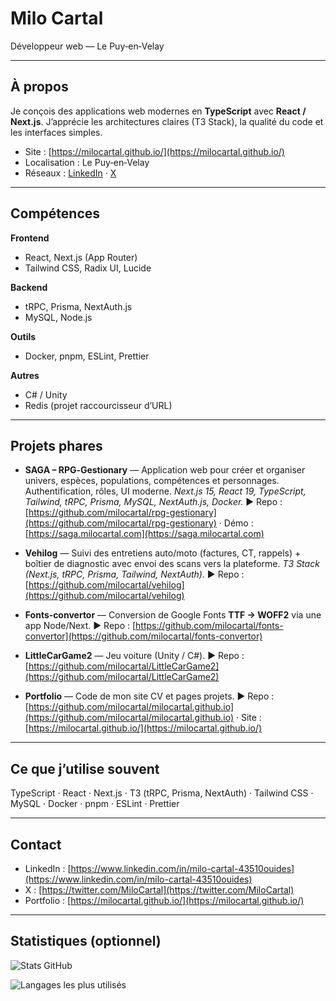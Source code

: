 # Milo Cartal

Développeur web — Le Puy‑en‑Velay

---

## À propos

Je conçois des applications web modernes en **TypeScript** avec **React / Next.js**. J’apprécie les architectures claires (T3 Stack), la qualité du code et les interfaces simples.

* Site : [https://milocartal.github.io/](https://milocartal.github.io/)
* Localisation : Le Puy‑en‑Velay
* Réseaux : [LinkedIn](https://www.linkedin.com/in/milo-cartal-43510ouides) · [X](https://twitter.com/MiloCartal)

---

## Compétences

**Frontend**

* React, Next.js (App Router)
* Tailwind CSS, Radix UI, Lucide

**Backend**

* tRPC, Prisma, NextAuth.js
* MySQL, Node.js

**Outils**

* Docker, pnpm, ESLint, Prettier

**Autres**

* C# / Unity
* Redis (projet raccourcisseur d’URL)

---

## Projets phares

* **SAGA – RPG‑Gestionary** — Application web pour créer et organiser univers, espèces, populations, compétences et personnages. Authentification, rôles, UI moderne. *Next.js 15, React 19, TypeScript, Tailwind, tRPC, Prisma, MySQL, NextAuth.js, Docker.*
  ▶︎ Repo : [https://github.com/milocartal/rpg-gestionary](https://github.com/milocartal/rpg-gestionary) · Démo : [https://saga.milocartal.com](https://saga.milocartal.com)

* **Vehilog** — Suivi des entretiens auto/moto (factures, CT, rappels) + boîtier de diagnostic avec envoi des scans vers la plateforme. *T3 Stack (Next.js, tRPC, Prisma, Tailwind, NextAuth).*
  ▶︎ Repo : [https://github.com/milocartal/vehilog](https://github.com/milocartal/vehilog)

* **Fonts‑convertor** — Conversion de Google Fonts **TTF → WOFF2** via une app Node/Next.
  ▶︎ Repo : [https://github.com/milocartal/fonts-convertor](https://github.com/milocartal/fonts-convertor)

* **LittleCarGame2** — Jeu voiture (Unity / C#).
  ▶︎ Repo : [https://github.com/milocartal/LittleCarGame2](https://github.com/milocartal/LittleCarGame2)

* **Portfolio** — Code de mon site CV et pages projets.
  ▶︎ Repo : [https://github.com/milocartal/milocartal.github.io](https://github.com/milocartal/milocartal.github.io) · Site : [https://milocartal.github.io/](https://milocartal.github.io/)

---

## Ce que j’utilise souvent

TypeScript · React · Next.js · T3 (tRPC, Prisma, NextAuth) · Tailwind CSS · MySQL · Docker · pnpm · ESLint · Prettier

---

## Contact

* LinkedIn : [https://www.linkedin.com/in/milo-cartal-43510ouides](https://www.linkedin.com/in/milo-cartal-43510ouides)
* X : [https://twitter.com/MiloCartal](https://twitter.com/MiloCartal)
* Portfolio : [https://milocartal.github.io/](https://milocartal.github.io/)

---

## Statistiques (optionnel)

![Stats GitHub](https://github-readme-stats.vercel.app/api?username=milocartal\&show_icons=true\&hide_title=true&theme=dark)

![Langages les plus utilisés](https://github-readme-stats.vercel.app/api/top-langs/?username=milocartal\&layout=compact&theme=dark)


